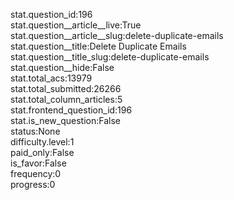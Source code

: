 stat.question_id:196  
stat.question__article__live:True  
stat.question__article__slug:delete-duplicate-emails  
stat.question__title:Delete Duplicate Emails  
stat.question__title_slug:delete-duplicate-emails  
stat.question__hide:False  
stat.total_acs:13979  
stat.total_submitted:26266  
stat.total_column_articles:5  
stat.frontend_question_id:196  
stat.is_new_question:False  
status:None  
difficulty.level:1  
paid_only:False  
is_favor:False  
frequency:0  
progress:0  
